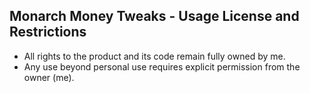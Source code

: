 
## Monarch Money Tweaks - Usage License and Restrictions

* All rights to the product and its code remain fully owned by me.
* Any use beyond personal use requires explicit permission from the owner (me).

